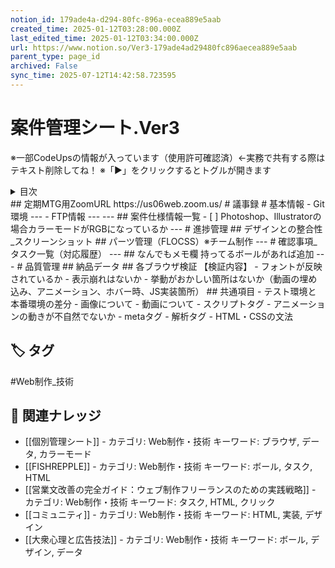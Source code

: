 ```yaml
---
notion_id: 179ade4a-d294-80fc-896a-ecea889e5aab
created_time: 2025-01-12T03:28:00.000Z
last_edited_time: 2025-01-12T03:34:00.000Z
url: https://www.notion.so/Ver3-179ade4ad29480fc896aecea889e5aab
parent_type: page_id
archived: False
sync_time: 2025-07-12T14:42:58.723595
---
```


# 案件管理シート.Ver3

※一部CodeUpsの情報が入っています（使用許可確認済）←実務で共有する際はテキスト削除してね！
※「▶︎」をクリックするとトグルが開きます
<details>
<summary>目次</summary>
</details>
## 定期MTG用ZoomURL
https://us06web.zoom.us/
# 議事録
# 基本情報
- Git環境
---
- FTP情報
---
---
## 案件仕様情報一覧
- [ ]  Photoshop、Illustratorの場合カラーモードがRGBになっているか
---
# 進捗管理
## デザインとの整合性_スクリーンショット
## パーツ管理（FLOCSS）※チーム制作
---
# 確認事項_タスク一覧（対応履歴）
---
## なんでもメモ欄
持ってるボールがあれば追加
---
# 品質管理
## 納品データ
## 各ブラウザ検証
【検証内容】
- フォントが反映されているか
- 表示崩れはないか
- 挙動がおかしい箇所はないか（動画の埋め込み、アニメーション、ホバー時、JS実装箇所）
## 共通項目
- テスト環境と 本番環境の差分
- 画像について
- 動画について
- スクリプトタグ
- アニメーションの動きが不自然でないか
- metaタグ
- 解析タグ
- HTML・CSSの文法

## 🏷️ タグ
#Web制作_技術

## 🔗 関連ナレッジ
- [[個別管理シート]] - カテゴリ: Web制作・技術 キーワード: ブラウザ, データ, カラーモード
- [[FISHREPPLE]] - カテゴリ: Web制作・技術 キーワード: ボール, タスク, HTML
- [[営業文改善の完全ガイド：ウェブ制作フリーランスのための実践戦略]] - カテゴリ: Web制作・技術 キーワード: タスク, HTML, クリック
- [[コミュニティ]] - カテゴリ: Web制作・技術 キーワード: HTML, 実装, デザイン
- [[大衆心理と広告技法]] - カテゴリ: Web制作・技術 キーワード: ボール, デザイン, データ
